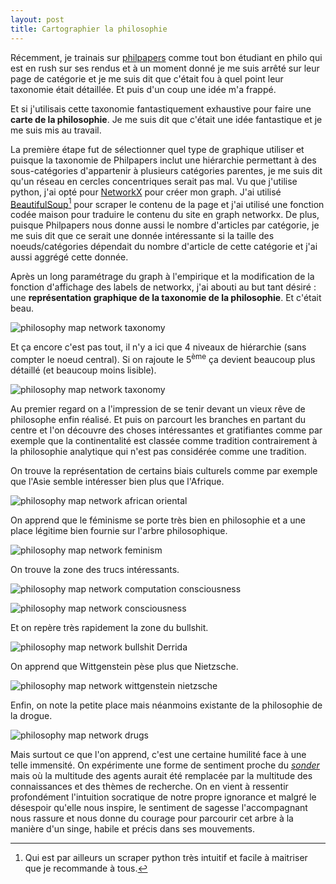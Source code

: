 ```yaml
---
layout: post
title: Cartographier la philosophie
---
```


Récemment, je trainais sur [philpapers](http://philpapers.org) comme tout bon étudiant en philo qui est en rush sur ses rendus et à un moment donné je me suis arrêté sur leur page de catégorie et je me suis dit que c'était fou à quel point leur taxonomie était détaillée. Et puis d'un coup une idée m'a frappé.

Et si j'utilisais cette taxonomie fantastiquement exhaustive pour faire une **carte de la philosophie**. Je me suis dit que c'était une idée fantastique et je me suis mis au travail.

La première étape fut de sélectionner quel type de graphique utiliser et puisque la taxonomie de Philpapers inclut une hiérarchie permettant à des sous-catégories d'appartenir à plusieurs catégories parentes, je me suis dit qu'un réseau en cercles concentriques serait pas mal. Vu que j'utilise python, j'ai opté pour [NetworkX](https://networkx.github.io/) pour créer mon graph. J'ai utilisé [BeautifulSoup](https://www.crummy.com/software/BeautifulSoup/bs4/doc/)[^fn-beautsoup] pour scraper le contenu de la page et j'ai utilisé une fonction codée maison pour traduire le contenu du site en graph networkx. De plus, puisque Philpapers nous donne aussi le nombre d'articles par catégorie, je me suis dit que ce serait une donnée intéressante si la taille des noeuds/catégories dépendait du nombre d'article de cette catégorie et j'ai aussi aggrégé cette donnée.

Après un long paramétrage du graph à l'empirique et la modification de la fonction d'affichage des labels de networkx, j'ai abouti au but tant désiré : une **représentation graphique de la taxonomie de la philosophie**. Et c'était beau.

![philosophy map network taxonomy](https://github.com/valentinlageard/valentinlageard.github.io/raw/master/images/philo4layers.jpg)

Et ça encore c'est pas tout, il n'y a ici que 4 niveaux de hiérarchie (sans compter le noeud central). Si on rajoute le 5<sup>ème</sup> ça devient beaucoup plus détaillé (et beaucoup moins lisible).

![philosophy map network taxonomy](https://github.com/valentinlageard/valentinlageard.github.io/raw/master/images/graph5layersdebugeddown.jpg)

Au premier regard on a l'impression de se tenir devant un vieux rêve de philosophe enfin réalisé. Et puis on parcourt les branches en partant du centre et l'on découvre des choses intéressantes et gratifiantes comme par exemple que la continentalité est classée comme tradition contrairement à la philosophie analytique qui n'est pas considérée comme une tradition.

On trouve la représentation de certains biais culturels comme par exemple que l'Asie semble intéresser bien plus que l'Afrique.

![philosophy map network african oriental](https://github.com/valentinlageard/valentinlageard.github.io/raw/master/images/philoafroasia.jpg)

On apprend que le féminisme se porte très bien en philosophie et a une place légitime bien fournie sur l'arbre philosophique.

![philosophy map network feminism](https://github.com/valentinlageard/valentinlageard.github.io/raw/master/images/philofeminism.jpg)

On trouve la zone des trucs intéressants.

![philosophy map network computation consciousness](https://github.com/valentinlageard/valentinlageard.github.io/raw/master/images/philocool.jpg)

![philosophy map network consciousness ](https://github.com/valentinlageard/valentinlageard.github.io/raw/master/images/philoconscious.jpg)

Et on repère très rapidement la zone du bullshit.

![philosophy map network bullshit Derrida](https://github.com/valentinlageard/valentinlageard.github.io/raw/master/images/philobullshit.jpg)

On apprend que Wittgenstein pèse plus que Nietzsche.

![philosophy map network wittgenstein nietzsche](https://github.com/valentinlageard/valentinlageard.github.io/raw/master/images/philowittgynietzsche.jpg)

Enfin, on note la petite place mais néanmoins existante de la philosophie de la drogue.

![philosophy map network drugs](https://github.com/valentinlageard/valentinlageard.github.io/raw/master/images/philodrugs.jpg)

Mais surtout ce que l'on apprend, c'est une certaine humilité face à une telle immensité. On expérimente une forme de sentiment proche du [*sonder*](http://www.dictionaryofobscuresorrows.com/post/23536922667/sonder) mais où la multitude des agents aurait été remplacée par la multitude des connaissances et des thèmes de recherche. On en vient à ressentir profondément l'intuition socratique de notre propre ignorance et malgré le désespoir qu'elle nous inspire, le sentiment de sagesse l'accompagnant nous rassure et nous donne du courage pour parcourir cet arbre à la manière d'un singe, habile et précis dans ses mouvements.

[^fn-beautsoup]: Qui est par ailleurs un scraper python très intuitif et facile à maitriser que je recommande à tous.
